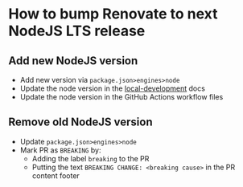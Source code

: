 # How to bump Renovate to next NodeJS LTS release

## Add new NodeJS version

-   Add new version via `package.json>engines>node`
-   Update the node version in the [local-development](./local-development.md) docs
-   Update the node version in the GitHub Actions workflow files

## Remove old NodeJS version

-   Update `package.json>engines>node`
-   Mark PR as `BREAKING` by:
    -   Adding the label `breaking` to the PR
    -   Putting the text `BREAKING CHANGE: <breaking cause>` in the PR content footer
